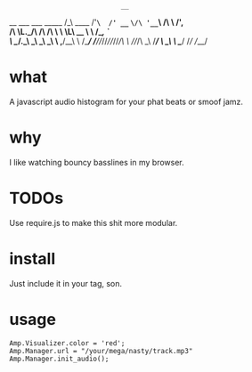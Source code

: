                                 __
   __      ___ ___   _____     /\_\    ____
 /'__`\  /' __` __`\/\ '__`\   \/\ \  /',__\
/\ \L\.\_/\ \/\ \/\ \ \ \L\ \__ \ \ \/\__, `\
\ \__/.\_\ \_\ \_\ \_\ \ ,__/\_\_\ \ \/\____/
 \/__/\/_/\/_/\/_/\/_/\ \ \/\/_/\ \_\ \/___/
                       \ \_\   \ \____/
                        \/_/    \/___/

# what

A javascript audio histogram for your phat beats or smoof jamz.

# why

I like watching bouncy basslines in my browser.

# TODOs

Use require.js to make this shit more modular.

# install

Just include it in your <head> tag, son.

# usage

```
Amp.Visualizer.color = 'red';
Amp.Manager.url = "/your/mega/nasty/track.mp3"
Amp.Manager.init_audio();
```
